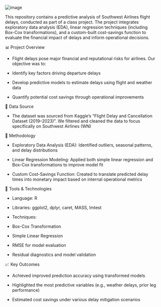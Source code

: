 ![image](https://github.com/user-attachments/assets/1b26f976-9d94-402d-a897-9af01dec95b7)


This repository contains a predictive analysis of Southwest Airlines flight delays, conducted as part of a class project.
The project integrates exploratory data analysis (EDA), linear regression techniques (including Box-Cox transformations), and a custom-built cost-savings function to evaluate the financial impact of delays and inform operational decisions.

📊 Project Overview
* Flight delays pose major financial and reputational risks for airlines. Our objective was to:

* Identify key factors driving departure delays

* Develop predictive models to estimate delays using flight and weather data

* Quantify potential cost savings through operational improvements

📁 Data Source
* The dataset was sourced from Kaggle’s “Flight Delay and Cancellation Dataset (2019–2023)”. We filtered and cleaned the data to focus specifically on Southwest Airlines (WN)

🧠 Methodology
* Exploratory Data Analysis (EDA): Identified outliers, seasonal patterns, and delay distributions

* Linear Regression Modeling: Applied both simple linear regression and Box-Cox transformations to improve model fit

* Custom Cost-Savings Function: Created to translate predicted delay times into monetary impact based on internal operational metrics

🔧 Tools & Technologies
* Language: R

* Libraries: ggplot2, dplyr, caret, MASS, lmtest

* Techniques:

* Box-Cox Transformation

* Simple Linear Regression

* RMSE for model evaluation

* Residual diagnostics and model validation

📈 Key Outcomes
* Achieved improved prediction accuracy using transformed models

* Highlighted the most predictive variables (e.g., weather delays, prior leg performance)

* Estimated cost savings under various delay mitigation scenarios

